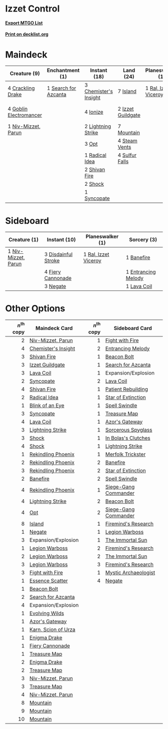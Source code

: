 # Izzet Control

#### [Export MTGO List](../collection/Izzet%20Control/Izzet%20Control.txt)
#### [Print on decklist.org](http://decklist.org/?deckmain=1%09Banefire%0A3%09Chemister's%20Insight%0A4%09Crackling%20Drake%0A2%09Expansion/Explosion%0A2%09Fight%20with%20Fire%0A4%09Goblin%20Electromancer%0A4%09Ionize%0A7%09Island%0A2%09Izzet%20Guildgate%0A2%09Lava%20Coil%0A2%09Lightning%20Strike%0A7%09Mountain%0A1%09Niv-Mizzet,%20Parun%0A3%09Opt%0A1%09Radical%20Idea%0A1%09Ral,%20Izzet%20Viceroy%0A1%09Search%20for%20Azcanta%0A2%09Shivan%20Fire%0A2%09Shock%0A4%09Steam%20Vents%0A4%09Sulfur%20Falls%0A1%09Syncopate&deckside=1%09Banefire%0A3%09Disdainful%20Stroke%0A1%09Entrancing%20Melody%0A4%09Fiery%20Cannonade%0A1%09Lava%20Coil%0A3%09Negate%0A1%09Niv-Mizzet,%20Parun%0A1%09Ral,%20Izzet%20Viceroy)
# Maindeck

|                                          Creature (9)                                           |                                        Enchantment (1)                                        |                                          Instant (18)                                          |                                         Land (24)                                          |                                       Planeswalker (1)                                        |                                        Sorcery (5)                                         |     Unknown (2)     |
|-------------------------------------------------------------------------------------------------|-----------------------------------------------------------------------------------------------|------------------------------------------------------------------------------------------------|--------------------------------------------------------------------------------------------|-----------------------------------------------------------------------------------------------|--------------------------------------------------------------------------------------------|---------------------|
|4 [Crackling Drake](http://gatherer.wizards.com/Pages/Card/Details.aspx?multiverseid=452913)     |1 [Search for Azcanta](http://gatherer.wizards.com/Pages/Card/Details.aspx?multiverseid=435226)|3 [Chemister's Insight](http://gatherer.wizards.com/Pages/Card/Details.aspx?multiverseid=452782)|7 [Island](http://gatherer.wizards.com/Pages/Card/Details.aspx?multiverseid=439602)         |1 [Ral, Izzet Viceroy](http://gatherer.wizards.com/Pages/Card/Details.aspx?multiverseid=452945)|1 [Banefire](http://gatherer.wizards.com/Pages/Card/Details.aspx?multiverseid=397676)       |2 Expansion/Explosion|
|4 [Goblin Electromancer](http://gatherer.wizards.com/Pages/Card/Details.aspx?multiverseid=425991)|                                                                                               |4 [Ionize](http://gatherer.wizards.com/Pages/Card/Details.aspx?multiverseid=452929)             |2 [Izzet Guildgate](http://gatherer.wizards.com/Pages/Card/Details.aspx?multiverseid=426062)|                                                                                               |2 [Fight with Fire](http://gatherer.wizards.com/Pages/Card/Details.aspx?multiverseid=443007)|                     |
|1 [Niv-Mizzet, Parun](http://gatherer.wizards.com/Pages/Card/Details.aspx?multiverseid=452942)   |                                                                                               |2 [Lightning Strike](http://gatherer.wizards.com/Pages/Card/Details.aspx?multiverseid=435303)   |7 [Mountain](http://gatherer.wizards.com/Pages/Card/Details.aspx?multiverseid=439604)       |                                                                                               |2 [Lava Coil](http://gatherer.wizards.com/Pages/Card/Details.aspx?multiverseid=452858)      |                     |
|                                                                                                 |                                                                                               |3 [Opt](http://gatherer.wizards.com/Pages/Card/Details.aspx?multiverseid=435217)                |4 [Steam Vents](http://gatherer.wizards.com/Pages/Card/Details.aspx?multiverseid=405109)    |                                                                                               |                                                                                            |                     |
|                                                                                                 |                                                                                               |1 [Radical Idea](http://gatherer.wizards.com/Pages/Card/Details.aspx?multiverseid=452802)       |4 [Sulfur Falls](http://gatherer.wizards.com/Pages/Card/Details.aspx?multiverseid=241987)   |                                                                                               |                                                                                            |                     |
|                                                                                                 |                                                                                               |2 [Shivan Fire](http://gatherer.wizards.com/Pages/Card/Details.aspx?multiverseid=443030)        |                                                                                            |                                                                                               |                                                                                            |                     |
|                                                                                                 |                                                                                               |2 [Shock](http://gatherer.wizards.com/Pages/Card/Details.aspx?multiverseid=386365)              |                                                                                            |                                                                                               |                                                                                            |                     |
|                                                                                                 |                                                                                               |1 [Syncopate](http://gatherer.wizards.com/Pages/Card/Details.aspx?multiverseid=270369)          |                                                                                            |                                                                                               |                                                                                            |                     |


# Sideboard

|                                         Creature (1)                                         |                                         Instant (10)                                         |                                       Planeswalker (1)                                        |                                         Sorcery (3)                                          |
|----------------------------------------------------------------------------------------------|----------------------------------------------------------------------------------------------|-----------------------------------------------------------------------------------------------|----------------------------------------------------------------------------------------------|
|1 [Niv-Mizzet, Parun](http://gatherer.wizards.com/Pages/Card/Details.aspx?multiverseid=452942)|3 [Disdainful Stroke](http://gatherer.wizards.com/Pages/Card/Details.aspx?multiverseid=446776)|1 [Ral, Izzet Viceroy](http://gatherer.wizards.com/Pages/Card/Details.aspx?multiverseid=452945)|1 [Banefire](http://gatherer.wizards.com/Pages/Card/Details.aspx?multiverseid=397676)         |
|                                                                                              |4 [Fiery Cannonade](http://gatherer.wizards.com/Pages/Card/Details.aspx?multiverseid=435297)  |                                                                                               |1 [Entrancing Melody](http://gatherer.wizards.com/Pages/Card/Details.aspx?multiverseid=435207)|
|                                                                                              |3 [Negate](http://gatherer.wizards.com/Pages/Card/Details.aspx?multiverseid=447135)           |                                                                                               |1 [Lava Coil](http://gatherer.wizards.com/Pages/Card/Details.aspx?multiverseid=452858)        |


# Other Options

|*n*<sup>th</sup> copy|                                        Maindeck Card                                         |*n*<sup>th</sup> copy|                                        Sideboard Card                                         |
|--------------------:|----------------------------------------------------------------------------------------------|--------------------:|-----------------------------------------------------------------------------------------------|
|                    2|[Niv-Mizzet, Parun](http://gatherer.wizards.com/Pages/Card/Details.aspx?multiverseid=452942)  |                    1|[Fight with Fire](http://gatherer.wizards.com/Pages/Card/Details.aspx?multiverseid=443007)     |
|                    4|[Chemister's Insight](http://gatherer.wizards.com/Pages/Card/Details.aspx?multiverseid=452782)|                    2|[Entrancing Melody](http://gatherer.wizards.com/Pages/Card/Details.aspx?multiverseid=435207)   |
|                    3|[Shivan Fire](http://gatherer.wizards.com/Pages/Card/Details.aspx?multiverseid=443030)        |                    1|[Beacon Bolt](http://gatherer.wizards.com/Pages/Card/Details.aspx?multiverseid=452904)         |
|                    3|[Izzet Guildgate](http://gatherer.wizards.com/Pages/Card/Details.aspx?multiverseid=426062)    |                    1|[Search for Azcanta](http://gatherer.wizards.com/Pages/Card/Details.aspx?multiverseid=435226)  |
|                    3|[Lava Coil](http://gatherer.wizards.com/Pages/Card/Details.aspx?multiverseid=452858)          |                    1|Expansion/Explosion                                                                            |
|                    2|[Syncopate](http://gatherer.wizards.com/Pages/Card/Details.aspx?multiverseid=270369)          |                    2|[Lava Coil](http://gatherer.wizards.com/Pages/Card/Details.aspx?multiverseid=452858)           |
|                    4|[Shivan Fire](http://gatherer.wizards.com/Pages/Card/Details.aspx?multiverseid=443030)        |                    1|[Patient Rebuilding](http://gatherer.wizards.com/Pages/Card/Details.aspx?multiverseid=447203)  |
|                    2|[Radical Idea](http://gatherer.wizards.com/Pages/Card/Details.aspx?multiverseid=452802)       |                    1|[Star of Extinction](http://gatherer.wizards.com/Pages/Card/Details.aspx?multiverseid=435315)  |
|                    1|[Blink of an Eye](http://gatherer.wizards.com/Pages/Card/Details.aspx?multiverseid=442934)    |                    1|[Spell Swindle](http://gatherer.wizards.com/Pages/Card/Details.aspx?multiverseid=435235)       |
|                    3|[Syncopate](http://gatherer.wizards.com/Pages/Card/Details.aspx?multiverseid=270369)          |                    1|[Treasure Map](http://gatherer.wizards.com/Pages/Card/Details.aspx?multiverseid=435410)        |
|                    4|[Lava Coil](http://gatherer.wizards.com/Pages/Card/Details.aspx?multiverseid=452858)          |                    1|[Azor's Gateway](http://gatherer.wizards.com/Pages/Card/Details.aspx?multiverseid=439838)      |
|                    3|[Lightning Strike](http://gatherer.wizards.com/Pages/Card/Details.aspx?multiverseid=435303)   |                    1|[Sorcerous Spyglass](http://gatherer.wizards.com/Pages/Card/Details.aspx?multiverseid=435407)  |
|                    3|[Shock](http://gatherer.wizards.com/Pages/Card/Details.aspx?multiverseid=386365)              |                    1|[In Bolas's Clutches](http://gatherer.wizards.com/Pages/Card/Details.aspx?multiverseid=442942) |
|                    4|[Shock](http://gatherer.wizards.com/Pages/Card/Details.aspx?multiverseid=386365)              |                    1|[Lightning Strike](http://gatherer.wizards.com/Pages/Card/Details.aspx?multiverseid=435303)    |
|                    1|[Rekindling Phoenix](http://gatherer.wizards.com/Pages/Card/Details.aspx?multiverseid=439768) |                    1|[Merfolk Trickster](http://gatherer.wizards.com/Pages/Card/Details.aspx?multiverseid=442944)   |
|                    2|[Rekindling Phoenix](http://gatherer.wizards.com/Pages/Card/Details.aspx?multiverseid=439768) |                    2|[Banefire](http://gatherer.wizards.com/Pages/Card/Details.aspx?multiverseid=397676)            |
|                    3|[Rekindling Phoenix](http://gatherer.wizards.com/Pages/Card/Details.aspx?multiverseid=439768) |                    2|[Star of Extinction](http://gatherer.wizards.com/Pages/Card/Details.aspx?multiverseid=435315)  |
|                    2|[Banefire](http://gatherer.wizards.com/Pages/Card/Details.aspx?multiverseid=397676)           |                    2|[Spell Swindle](http://gatherer.wizards.com/Pages/Card/Details.aspx?multiverseid=435235)       |
|                    4|[Rekindling Phoenix](http://gatherer.wizards.com/Pages/Card/Details.aspx?multiverseid=439768) |                    1|[Siege-Gang Commander](http://gatherer.wizards.com/Pages/Card/Details.aspx?multiverseid=413689)|
|                    4|[Lightning Strike](http://gatherer.wizards.com/Pages/Card/Details.aspx?multiverseid=435303)   |                    2|[Beacon Bolt](http://gatherer.wizards.com/Pages/Card/Details.aspx?multiverseid=452904)         |
|                    4|[Opt](http://gatherer.wizards.com/Pages/Card/Details.aspx?multiverseid=435217)                |                    2|[Siege-Gang Commander](http://gatherer.wizards.com/Pages/Card/Details.aspx?multiverseid=413689)|
|                    8|[Island](http://gatherer.wizards.com/Pages/Card/Details.aspx?multiverseid=439602)             |                    1|[Firemind's Research](http://gatherer.wizards.com/Pages/Card/Details.aspx?multiverseid=452921) |
|                    1|[Negate](http://gatherer.wizards.com/Pages/Card/Details.aspx?multiverseid=447135)             |                    1|[Legion Warboss](http://gatherer.wizards.com/Pages/Card/Details.aspx?multiverseid=452859)      |
|                    3|Expansion/Explosion                                                                           |                    1|[The Immortal Sun](http://gatherer.wizards.com/Pages/Card/Details.aspx?multiverseid=439844)    |
|                    1|[Legion Warboss](http://gatherer.wizards.com/Pages/Card/Details.aspx?multiverseid=452859)     |                    2|[Firemind's Research](http://gatherer.wizards.com/Pages/Card/Details.aspx?multiverseid=452921) |
|                    2|[Legion Warboss](http://gatherer.wizards.com/Pages/Card/Details.aspx?multiverseid=452859)     |                    2|[The Immortal Sun](http://gatherer.wizards.com/Pages/Card/Details.aspx?multiverseid=439844)    |
|                    3|[Legion Warboss](http://gatherer.wizards.com/Pages/Card/Details.aspx?multiverseid=452859)     |                    3|[Firemind's Research](http://gatherer.wizards.com/Pages/Card/Details.aspx?multiverseid=452921) |
|                    3|[Fight with Fire](http://gatherer.wizards.com/Pages/Card/Details.aspx?multiverseid=443007)    |                    1|[Mystic Archaeologist](http://gatherer.wizards.com/Pages/Card/Details.aspx?multiverseid=447199)|
|                    1|[Essence Scatter](http://gatherer.wizards.com/Pages/Card/Details.aspx?multiverseid=438446)    |                    4|[Negate](http://gatherer.wizards.com/Pages/Card/Details.aspx?multiverseid=447135)              |
|                    1|[Beacon Bolt](http://gatherer.wizards.com/Pages/Card/Details.aspx?multiverseid=452904)        |                     |                                                                                               |
|                    2|[Search for Azcanta](http://gatherer.wizards.com/Pages/Card/Details.aspx?multiverseid=435226) |                     |                                                                                               |
|                    4|Expansion/Explosion                                                                           |                     |                                                                                               |
|                    1|[Evolving Wilds](http://gatherer.wizards.com/Pages/Card/Details.aspx?multiverseid=397871)     |                     |                                                                                               |
|                    1|[Azor's Gateway](http://gatherer.wizards.com/Pages/Card/Details.aspx?multiverseid=439838)     |                     |                                                                                               |
|                    1|[Karn, Scion of Urza](http://gatherer.wizards.com/Pages/Card/Details.aspx?multiverseid=442889)|                     |                                                                                               |
|                    1|[Enigma Drake](http://gatherer.wizards.com/Pages/Card/Details.aspx?multiverseid=447352)       |                     |                                                                                               |
|                    1|[Fiery Cannonade](http://gatherer.wizards.com/Pages/Card/Details.aspx?multiverseid=435297)    |                     |                                                                                               |
|                    1|[Treasure Map](http://gatherer.wizards.com/Pages/Card/Details.aspx?multiverseid=435410)       |                     |                                                                                               |
|                    2|[Enigma Drake](http://gatherer.wizards.com/Pages/Card/Details.aspx?multiverseid=447352)       |                     |                                                                                               |
|                    2|[Treasure Map](http://gatherer.wizards.com/Pages/Card/Details.aspx?multiverseid=435410)       |                     |                                                                                               |
|                    3|[Niv-Mizzet, Parun](http://gatherer.wizards.com/Pages/Card/Details.aspx?multiverseid=452942)  |                     |                                                                                               |
|                    3|[Treasure Map](http://gatherer.wizards.com/Pages/Card/Details.aspx?multiverseid=435410)       |                     |                                                                                               |
|                    4|[Niv-Mizzet, Parun](http://gatherer.wizards.com/Pages/Card/Details.aspx?multiverseid=452942)  |                     |                                                                                               |
|                    8|[Mountain](http://gatherer.wizards.com/Pages/Card/Details.aspx?multiverseid=439604)           |                     |                                                                                               |
|                    9|[Mountain](http://gatherer.wizards.com/Pages/Card/Details.aspx?multiverseid=439604)           |                     |                                                                                               |
|                   10|[Mountain](http://gatherer.wizards.com/Pages/Card/Details.aspx?multiverseid=439604)           |                     |                                                                                               |

